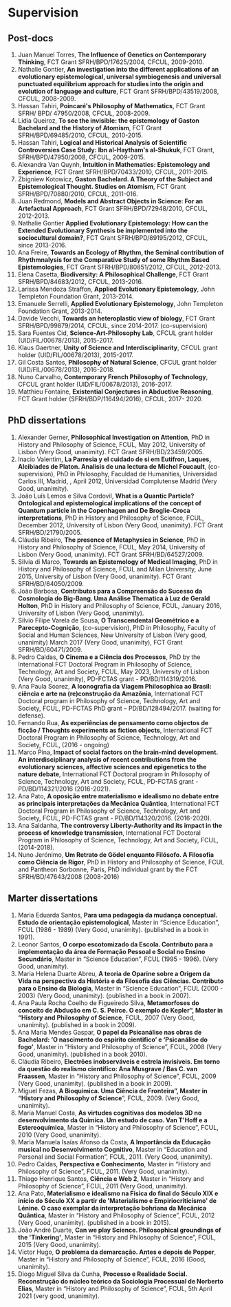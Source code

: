 # Supervision 

## Post-docs

1.	Juan Manuel Torres, **The Influence of Genetics on Contemporary Thinking**, FCT Grant SFRH/BPD/17625/2004, CFCUL, 2009-2010.  
2.	Nathalie Gontier, **An investigation into the different applications of an evolutionary epistemological, universal symbiogenesis and universal punctuated equilibrium approach for studies into the origin and evolution of language and culture**, FCT Grant SFRH/BPD/43519/2008, CFCUL, 2008-2009.  
3.	Hassan Tahiri, **Poincaré's Philosophy of Mathematics**, FCT Grant SFRH/ BPD/ 47950/2008, CFCUL, 2008-2009. 
4.	Lidia Queiroz, **To see the invisible: the epistemology of Gaston Bachelard and the History of Atomism**, FCT Grant SFRH/BPD/69485/2010, CFCUL, 2010-2015. 
5.	Hassan Tahiri, **Logical and Historical Analysis of Scientific Controversies Case Study: Ibn al-Haytham's al-Shukuk**, FCT Grant, SFRH/BPD/47950/2008, CFCUL, 2009-2015. 
6.	Alexandra Van Quynh, **Intuition in Mathematics: Epistemology and Experience**, FCT Grant SFRH/BPD/70433/2010, CFCUL, 2011-2015. 
7.	Zbigniew Kotowicz, **Gaston Bachelard. A Theory of the Subject and Epistemological Thought. Studies on Atomism**, FCT Grant SFRH/BPD/70880/2010, CFCUL, 2011-016.
8.	Juan Redmond, **Models and Abstract Objects in Science: For an Artefactual Approach**, FCT Grant SFRH/BPD/72948/2010, CFCUL, 2012-2013.
9.	Nathalie Gontier **Applied Evolutionary Epistemology: How can the Extended Evolutionary Synthesis be implemented into the sociocultural domain?**, FCT Grant SFRH/BPD/89195/2012, CFCUL, since 2013-2016.
10.	Ana Freire, **Towards an Ecology of Rhythm, the Seminal contribution of Rhythmnalysis for the Comparative Study of some Rhythm Based Epistemologies**, FCT Grant SFRH/BPD/80851/2012, CFCUL, 2012-2013.
11.	Elena Casetta, **Biodiversity: A Philosophical Challenge**, FCT Grant SFRH/BPD/84683/2012, CFCUL, 2013-2016.
12.	Larissa Mendoza Straffon, **Applied Evolutionary Epistemology**, John Templeton Foundation Grant, 2013-2014.
13.	Emanuele Serrelli, **Applied Evolutionary Epistemology**, John Templeton Foundation Grant, 2013-2014.
14.	Davide Vecchi, **Towards an heteroplastic view of biology**, FCT Grant SFRH/BPD/99879/2014, CFCUL, since 2014-2017. (co-supervision)
15.	Sara Fuentes Cid, **Science-Art-Philosophy Lab**, CFCUL grant holder (UID/FIL/00678/2013), 2015-2017.
16.	Klaus Gaertner, **Unity of Science and Interdisciplinarity**, CFCUL grant holder (UID/FIL/00678/2013), 2015-2017.
17.	Gil Costa Santos, **Philosophy of Natural Science**, CFCUL grant holder (UID/FIL/00678/2013), 2016-2018.
18.	Nuno Carvalho, **Contemporary French Philosophy of Technology**, CFCUL grant holder (UID/FIL/00678/2013), 2016-2017.
19.	Matthieu Fontaine, **Existential Conjectures in Abductive Reasoning**, FCT Grant holder (SFRH/BDP/116494/2016), CFCUL, 2017- 2020.

## PhD dissertations

1.	Alexander Gerner, **Philosophical Investigation on Attention**, PhD in History and Philosophy of Science, FCUL, May 2012, University of Lisbon (Very Good, unanimity). FCT Grant SFRH/BD/23459/2005.
2.	Inacio Valentim, **La Parresia y el cuidado de si em Eutifron, Laques, Alcibiades de Platon. Analisis de una lectura de Michel Foucault**, (co-supervision), PhD in Philosophy, Faculdad de Humanities, Universidad Carlos III, Madrid, , April 2012, Universidad Complutense Madrid (Very Good, unanimity).
3.	João Luís Lemos e Silva Cordovil, **What is a Quantic Particle? Ontological and epistemological implications of the concept of Quantum particle in the Copenhagen and De Broglie-Croca interpretations**, PhD in History and Philosophy of Science, FCUL, December 2012, University of Lisbon (Very Good, unanimity). FCT Grant SFRH/BD/21790/2005.
4.	Cláudia Ribeiro, **The presence of Metaphysics in Science**, PhD in History and Philosophy of Science, FCUL, May 2014, University of Lisbon (Very Good, unanimity). FCT Grant SFRH/BD/64527/2009.
5.	Silvia di Marco, **Towards an Epistemology of Medical Imaging**, PhD in History and Philosophy of Science, FCUL and Milan University, June 2015, University of Lisbon (Very Good, unanimity). FCT Grant SFRH/BD/64050/2009.
6.	João Barbosa, **Contributos para a Compreensão do Sucesso da Cosmologia do Big-Bang. Uma Análise Thematica à Luz de Gerald Holton**, PhD in History and Philosophy of Science, FCUL, January 2016, University of Lisbon (Very Good, unanimity).
7.	Silvio Filipe Varela de Sousa, **O Transcendental Geométrico e a Parecepto-Cognição**, (co-supervision), PhD in Philosophy, Faculty of Social and Human Sciences, New University of Lisbon  (Very good, unanimity)  March 2017 (Very Good, unanimity), FCT Grant SFRH/BD/60471/2009.
8.	Pedro Caldas, **O Cinema e a Ciência dos Processos**, PhD by the International FCT Doctoral Program in Philosophy of Science, Technology, Art and Society, FCUL, May 2023, University of Lisbon (Very Good, unanimity), PD-FCTAS grant - PD/BD/114319/2016.
9.	Ana Paula Soarez, **A Iconografia da Viagem Philosophica ao Brasil: ciência e arte na (re)construção da Amazônia**, International FCT Doctoral program in Philosophy of Science, Technology, Art and Society, FCUL, PD-FCTAS PhD grant – PD/BD/128494/2017. (waiting for defense).
10.	Fernando Rua, **As experiências de pensamento como objectos de ficção / Thoughts experiments as fiction objects**, International FCT Doctoral Program in Philosophy of Science, Technology, Art and Society, FCUL, (2016 - ongoing)
11.	Marco Pina, **Impact of social factors on the brain-mind development. An interdisciplinary analysis of recent contributions from the evolutionary sciences, affective sciences and epigenetics to the nature debate**, International FCT Doctoral program in Philosophy of Science, Technology, Art and Society, FCUL, PD-FCTAS grant - PD/BD/114321/2016 (2016-2021).
12.	Ana Pato, **A oposição entre materialismo e idealismo no debate entre as principais interpretações da Mecânica Quântica**, International FCT Doctoral Program in Philosophy of Science, Technology, Art and Society, FCUL, PD-FCTAS grant - PD/BD/114320/2016. (2016-2020). 
13.	Ana Saldanha, **The controversy Liberty-Authority and its impact in the process of knowledge transmission**, International FCT Doctoral Program in Philosophy of Science, Technology, Art and Society, FCUL, (2014-2018).
14.	Nuno Jerónimo, **Um Retrato de Gödel enquanto Filósofo. A Filosofia como Ciência de Rigor**, PhD in History and Philosophy of Science, FCUL and Pantheon Sorbonne, Paris, PhD individual grant by the FCT SFRH/BD/47643/2008 (2008-2016)


## Marter dissertations

1.	Maria Eduarda Santos, **Para uma pedagogia da mudança conceptual. Estudo de orientação epistemological**, Master in “Science Education”, FCUL (1986 - 1989) (Very Good, unanimity). (published in a book in 1991).
2.	Leonor Santos, **O corpo escotomizado da Escola. Contributo para a implementação da área de Formação Pessoal e Social no Ensino Secundário**, Master in “Science Education”, FCUL (1995 - 1996). (Very Good, unanimity). 
3.	Maria Helena Duarte Abreu, **A teoria de Oparine sobre a Origem da Vida na perspectiva da História e da Filosofia das Ciências. Contributo para o Ensino da Biologia**, Master in “Science Education”, FCUL (2000 - 2003) (Very Good, unanimity). (published in a book in 2007).
4.	Ana Paula Rocha Coelho de Figueiredo Silva, **Metamorfoses do conceito de Abdução em C. S. Peirce. O exemplo de Kepler”, Master in “History and Philosophy of Science**, FCUL, 2007 (Very Good, unanimity). (published in a book in 2009). 
5.	Ana Maria Mendes Gaspar, **O papel da Psicanálise nas obras de Bachelard: ‘O nascimento do espirito cientifico’ e ‘Psicanálise do fogo’**, Master in “History and Philosophy of Science”, FCUL, 2008 (Very Good, unanimity). (published in a book 2010). 
6.	Cláudia Ribeiro, **Electrões inobserváveis e estrela invisíveis. Em torno da questão do realismo científico: Ana Musgrave / Bas C. van Fraassen**, Master in “History and Philosophy of Science”, FCUL, 2009 (Very Good, unanimity). (published in a book in 2009).
7.	Miguel Fezas, **A Bioquimica. Uma Ciência de Fronteira”, Master in “History and Philosophy of Science**”, FCUL, 2009. (Very Good, unanimity).
8.	Maria Manuel Costa, **As virtudes cognitivas dos modelos 3D no desenvolvimento da Quimica. Um estudo de caso. Van T'Hoff e a Estereoquímica**, Master in “History and Philosophy of Science”, FCUL, 2010 (Very Good, unanimity). 
9.	Maria Manuela Isaías Afonso da Costa, **A Importância da Educação musical no Desenvolvimento Cognitivo**, Master in “Education and Personal and Social Formation”, FCUL, 2011. (Very Good, unanimity).
10.	Pedro Caldas, **Perspectiva e Conhecimento**, Master in “History and Philosophy of Science”, FCUL, 2011. (Very Good, unanimity). 
11.	Thiago Henrique Santos, **Ciência e Web 2**, Master in “History and Philosophy of Science”, FCUL, 2011 (Very Good, unanimity).
12.	Ana Pato, **Materialismo e idealismo na Fisica do final do Século XIX e início do Século XX a partir de 'Materialismo e Empiriocriticismo' de Lénine. O caso exemplar da interpretação bohriana da Mecânica Quântica**, Master in “History and Philosophy of Science”, FCUL, 2012 (Very Good, unanimity). (published in a book in 2015).  
13.	João André Duarte, **Can we play Science. Philosophical groundings of the 'Tinkering'**, Master in “History and Philosophy of Science”, FCUL, 2015 (Very Good, unanimity).
14.	Victor Hugo, **O problema da demarcação. Antes e depois de Popper**, Master in “History and Philosophy of Science”, FCUL, 2016 (Good, unanimity).
15.	Diogo Miguel Silva da Cunha, **Processo e Realidade Social. Reconstrução do núcleo teórico da Sociologia Processual de Norberto Elias**, Master in “History and Philosophy of Science”, FCUL, 5th April 2021 (very good, unanimity).


